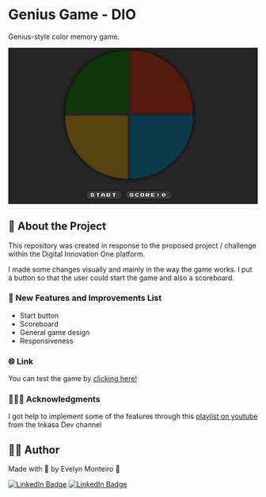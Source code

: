 # Genius Game - DIO

Genius-style color memory game.

![Genius Gif](genius-gif.gif)

## 🔎 About the Project

This repository was created in response to the proposed project / challenge within the Digital Innovation One platform.

I made some changes visually and mainly in the way the game works. I put a button so that the user could start the game and also a scoreboard.

### 📌 New Features and Improvements List

- Start button
- Scoreboard
- General game design
- Responsiveness

### 🌐 Link

You can test the game by [clicking here!](https://geniusgame-evemon.netlify.app/)

### 🙇🏻‍♂️ Acknowledgments

I got help to implement some of the features through this [playlist on youtube](https://youtube.com/playlist?list=PL28O_hEAqjAtOPTlRHkHrhfmct_USCGfI) from the Inkasa Dev channel

## 👩🏻 Author

Made with 💜 by Evelyn Monteiro 👋
<br>

[![LinkedIn Badge](https://img.shields.io/badge/-Evelyn_Monteiro-blue?style=flat-square&logo=Linkedin&logoColor=white&link=https://www.linkedin.com/in/evelyn-monteiro/)](https://www.linkedin.com/in/evelyn-monteiro/)
[![LinkedIn Badge](https://img.shields.io/badge/-Evelyn_Monteiro-white?style=flat-square&logo=Gmail&logoColor=red&)](mailto:evelynsilmonteiro@gmail.com)
